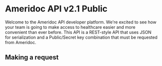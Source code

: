 Ameridoc API v2.1 Public
==============
Welcome to the Ameridoc API developer platform. We're excited to see how your team is going to make access to healthcare easier and more convenient than ever before. This API is a REST-style API that uses JSON for serialization and a Public/Secret key combination that must be requested from Ameridoc.


Making a request
----------------

